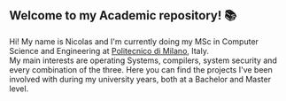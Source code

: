 ## Welcome to my Academic repository! 📚

Hi! My name is Nicolas and I'm currently doing my MSc in Computer Science and Engineering at [Politecnico di Milano](polimi.it), Italy.  
My main interests are operating Systems, compilers, system security and every combination of the three. Here you can find the projects
I've been involved with during my university years, both at a Bachelor and Master level.
